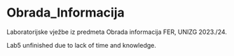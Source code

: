 # Obrada_Informacija
Laboratorijske vježbe iz predmeta Obrada informacija FER, UNIZG 2023./24.

Lab5 unfinished due to lack of time and knowledge.
